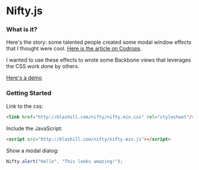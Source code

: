 
Nifty.js
=========

### What is it?

Here's the story: some talented people created some modal window effects that I thought were cool. [Here is the article on Codrops](http://tympanus.net/codrops/?p=15313).

I wanted to use these effects to wrote some Backbone views that leverages the CSS work done by others.

[Here's a demo](http://blashill.com/nifty/)

### Getting Started

Link to the css:

```html
<link href="http://blashill.com/nifty/nifty.min.css" rel="stylesheet"/>
```

Include the JavaScript:

```html
<script src="http://blashill.com/nifty/nifty.min.js"></script>
```

Show a modal dialog:

```javascript
Nifty.alert("Hello", "This looks amazing!");
```
